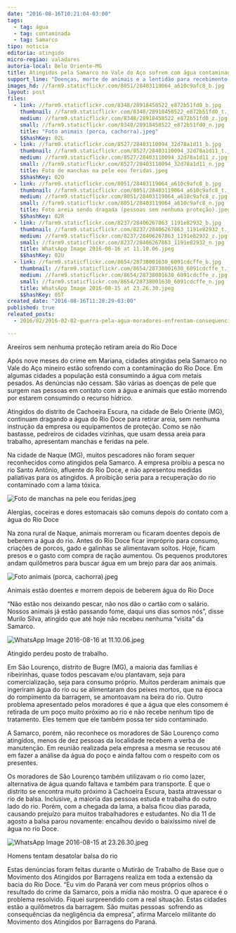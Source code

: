 ```yaml
---
date: "2016-08-16T10:21:04-03:00"
tags:
  - tag: água
  - tag: contaminada
  - tag: Samarco
tipo: noticia
editoria: atingido
micro-regiao: valadares
autoria-local: Belo Oriente-MG
title: Atingidos pela Samarco no Vale do Aço sofrem com água contaminada
support_line: "Doenças, morte de animais e a lentidão para recebimento de direitos são denunciadas durante Mutirão de Trabalho de Base "
images_hd: //farm9.staticflickr.com/8051/28403119064_a610c9afc8_b.jpg
layout: post
files:
  - link: //farm9.staticflickr.com/8348/28918458522_e872b51fd0_b.jpg
    thumbnail: //farm9.staticflickr.com/8348/28918458522_e872b51fd0_t.jpg
    medium: //farm9.staticflickr.com/8348/28918458522_e872b51fd0_z.jpg
    small: //farm9.staticflickr.com/8348/28918458522_e872b51fd0_n.jpg
    title: "Foto animais (porca, cachorra).jpeg"
    $$hashKey: 02L
  - link: //farm9.staticflickr.com/8527/28403110094_32d78a1d11_b.jpg
    thumbnail: //farm9.staticflickr.com/8527/28403110094_32d78a1d11_t.jpg
    medium: //farm9.staticflickr.com/8527/28403110094_32d78a1d11_z.jpg
    small: //farm9.staticflickr.com/8527/28403110094_32d78a1d11_n.jpg
    title: Foto de manchas na pele eou feridas.jpeg
    $$hashKey: 02O
  - link: //farm9.staticflickr.com/8051/28403119064_a610c9afc8_b.jpg
    thumbnail: //farm9.staticflickr.com/8051/28403119064_a610c9afc8_t.jpg
    medium: //farm9.staticflickr.com/8051/28403119064_a610c9afc8_z.jpg
    small: //farm9.staticflickr.com/8051/28403119064_a610c9afc8_n.jpg
    title: Foto areia sendo dragada (pessoas sem nenhuma proteção).jpeg
    $$hashKey: 02R
  - link: //farm9.staticflickr.com/8237/28406267863_1191e82932_b.jpg
    thumbnail: //farm9.staticflickr.com/8237/28406267863_1191e82932_t.jpg
    medium: //farm9.staticflickr.com/8237/28406267863_1191e82932_z.jpg
    small: //farm9.staticflickr.com/8237/28406267863_1191e82932_n.jpg
    title: WhatsApp Image 2016-08-16 at 11.10.06.jpeg
    $$hashKey: 02U
  - link: //farm9.staticflickr.com/8654/28738001630_6091cdcffe_b.jpg
    thumbnail: //farm9.staticflickr.com/8654/28738001630_6091cdcffe_t.jpg
    medium: //farm9.staticflickr.com/8654/28738001630_6091cdcffe_z.jpg
    small: //farm9.staticflickr.com/8654/28738001630_6091cdcffe_n.jpg
    title: WhatsApp Image 2016-08-15 at 23.26.30.jpeg
    $$hashKey: 05T
created_date: "2016-08-16T11:28:29-03:00"
published: true
releated_posts:
  - 2016/02/2016-02-02-guerra-pela-agua-moradores-enfrentam-consequencias-da-contaminacao-do-rio-doce.md

---
```

<p>Areeiros sem nenhuma prote&ccedil;&atilde;o retiram areia do Rio Doce</p>

<p>Ap&oacute;s nove meses do crime em Mariana, cidades atingidas pela Samarco no Vale do A&ccedil;o mineiro est&atilde;o sofrendo com a contamina&ccedil;&atilde;o do Rio Doce. Em algumas cidades a popula&ccedil;&atilde;o est&aacute; consumindo a &aacute;gua com metais pesados. As den&uacute;ncias n&atilde;o cessam. S&atilde;o v&aacute;rias as doen&ccedil;as de pele que surgem nas pessoas em contato com a &aacute;gua e animais que est&atilde;o morrendo por estarem consumindo o recurso h&iacute;drico.</p>

<p>Atingidos do distrito de Cachoeira Escura, na cidade de Belo Oriente (MG), continuam dragando a &aacute;gua do Rio Doce para retirar areia, sem nenhuma instru&ccedil;&atilde;o da empresa ou equipamentos de prote&ccedil;&atilde;o. Como se n&atilde;o bastasse, pedreiros de cidades vizinhas, que usam dessa areia para trabalho, apresentam manchas e feridas na pele.</p>

<p>Na cidade de Naque (MG), muitos pescadores n&atilde;o foram sequer reconhecidos como atingidos pela Samarco. A empresa proibiu a pesca no rio Santo Ant&ocirc;nio, afluente do Rio Doce, e n&atilde;o apresentou medidas paliativas para os atingidos. A proibi&ccedil;&atilde;o seria para a recupera&ccedil;&atilde;o do rio contaminado com a lama t&oacute;xica.</p>

<p><img alt="Foto de manchas na pele eou feridas.jpeg" src="//farm9.staticflickr.com/8527/28403110094_32d78a1d11_b.jpg" /></p>

<p>Alergias, coceiras e dores estomacais s&atilde;o comuns depois do contato com a &aacute;gua do Rio Doce</p>

<p>Na zona rural de Naque, animais morreram ou ficaram doentes depois de beberem a &aacute;gua do rio. Antes do Rio Doce ficar impr&oacute;prio para consumo, cria&ccedil;&otilde;es de porcos, gado e galinhas se alimentavam soltos. Hoje, ficam presos e o gasto com compra de ra&ccedil;&atilde;o aumentou. Os pequenos produtores andam quil&ocirc;metros para buscar &aacute;gua em um brejo para dar aos animais.</p>

<p><img alt="Foto animais (porca, cachorra).jpeg" src="//farm9.staticflickr.com/8348/28918458522_e872b51fd0_b.jpg" /></p>

<p>Animais est&atilde;o doentes e morrem depois de beberem &aacute;gua do Rio Doce</p>

<p>&ldquo;N&atilde;o est&atilde;o nos deixando pescar, n&atilde;o nos d&atilde;o o cart&atilde;o com o sal&aacute;rio. Nossos animais j&aacute; est&atilde;o passando fome, daqui uns dias somos n&oacute;s&rdquo;, disse Murilo Silva, atingido que at&eacute; hoje n&atilde;o recebeu nenhuma &ldquo;visita&rdquo; da Samarco.</p>

<p><img alt="WhatsApp Image 2016-08-16 at 11.10.06.jpeg" src="//farm9.staticflickr.com/8237/28406267863_1191e82932_b.jpg" /></p>

<p>Atingido perdeu posto de trabalho.&nbsp;</p>

<p>Em S&atilde;o Louren&ccedil;o, distrito de Bugre (MG), a maioria das fam&iacute;lias &eacute; ribeirinhas, quase todos pescavam e/ou plantavam, seja para comercializa&ccedil;&atilde;o, seja para consumo pr&oacute;prio. Muitos perderam animais que ingeriram &aacute;gua do rio ou se alimentaram dos peixes mortos, que na &eacute;poca do rompimento da barragem, se amontoavam na beira do rio. Outro problema apresentado pelos moradores &eacute; que a &aacute;gua que eles consomem &eacute; retirada de um po&ccedil;o muito pr&oacute;ximo ao rio e n&atilde;o recebe nenhum tipo de tratamento. Eles temem que ele tamb&eacute;m possa ter sido contaminado.</p>

<p>A Samarco, por&eacute;m, n&atilde;o reconhece os moradores de S&atilde;o Louren&ccedil;o como atingidos, menos de dez pessoas da localidade recebem a verba de manuten&ccedil;&atilde;o. Em reuni&atilde;o realizada pela empresa a mesma se recusou at&eacute; em fazer a an&aacute;lise da &aacute;gua do po&ccedil;o e ainda faltou com o respeito com os presentes.</p>

<p>Os moradores de S&atilde;o Louren&ccedil;o tamb&eacute;m utilizavam o rio como lazer, alternativa de &aacute;gua quando faltava e tamb&eacute;m para transporte. &Eacute; que o distrito se encontra muito pr&oacute;ximo &agrave; Cachoeira Escura, basta atravessar o rio de balsa. Inclusive, a maioria das pessoas estuda e trabalha do outro lado do rio. Por&eacute;m, com a chegada da lama, a balsa ficou dias parada, causando preju&iacute;zo para muitos trabalhadores e estudantes. No dia 11 de agosto a balsa parou novamente: encalhou devido o baix&iacute;ssimo n&iacute;vel de &aacute;gua no rio Doce.</p>

<p><img alt="WhatsApp Image 2016-08-15 at 23.26.30.jpeg" src="//farm9.staticflickr.com/8654/28738001630_6091cdcffe_b.jpg" /></p>

<p>Homens tentam desatolar balsa do rio</p>

<p>Estas den&uacute;ncias foram feitas durante o Mutir&atilde;o de Trabalho de Base que o Movimento dos Atingidos por Barragens realiza em toda a extens&atilde;o da bacia do Rio Doce. &ldquo;Eu vim do Paran&aacute; ver com meus pr&oacute;prios olhos o resultado do crime da Samarco, pois a m&iacute;dia n&atilde;o mostra. O que aparece &eacute; o problema resolvido. Fiquei surpreendido com a real situa&ccedil;&atilde;o. Estas cidades est&atilde;o a quil&ocirc;metros da barragem. S&atilde;o muitas pessoas &nbsp;sofrendo as consequ&ecirc;ncias da neglig&ecirc;ncia da empresa&rdquo;, afirma Marcelo militante do Movimento dos Atingidos por Barragens do Paran&aacute;.&nbsp;</p>
